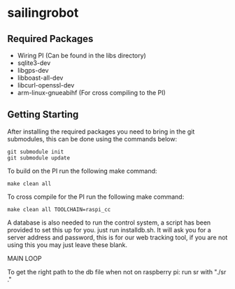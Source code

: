 # sailingrobot

## Required Packages

* Wiring PI (Can be found in the libs directory)
* sqlite3-dev
* libgps-dev
* libboast-all-dev
* libcurl-openssl-dev
* arm-linux-gnueabihf (For cross compiling to the PI)

## Getting Starting

After installing the required packages you need to bring in the git submodules, this can be done using the commands below:

```
git submodule init
git submodule update
```

To build on the PI run the following make command:

```
make clean all
```

To cross compile for the PI run the following make command:

```
make clean all TOOLCHAIN=raspi_cc
```

A database is also needed to run the control system, a script has been provided to set this up for you. just run installdb.sh. It will ask you for a server address and password, this is for our web tracking tool, if you are not using this you may just leave these blank.

MAIN LOOP

To get the right path to the db file when not on raspberry pi:
	run sr with "./sr ."
